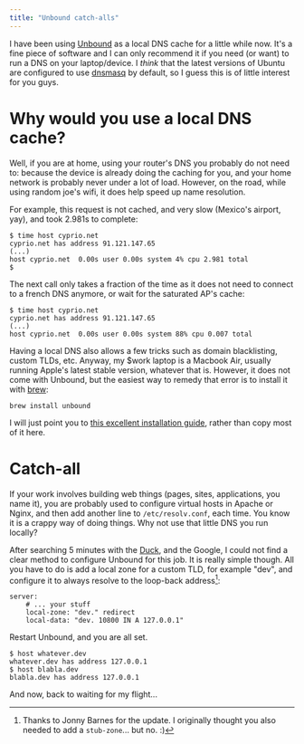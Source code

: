 ```yaml
---
title: "Unbound catch-alls"
---
```


I have been using [Unbound][] as a local DNS cache for a little while
now. It's a fine piece of software and I can only recommend it if you
need (or want) to run a DNS on your laptop/device. I *think* that the
latest versions of Ubuntu are configured to use [dnsmasq][] by default,
so I guess this is of little interest for you guys.

# Why would you use a local DNS cache?

Well, if you are at home, using your router's DNS you probably do not need to:
because the device is already doing the caching for you, and your home network
is probably never under a lot of load. However, on the road, while using random
joe's wifi, it does help speed up name resolution.

For example, this request is not cached, and very slow (Mexico's airport, yay),
and took 2.981s to complete:

```
$ time host cyprio.net
cyprio.net has address 91.121.147.65
(...)
host cyprio.net  0.00s user 0.00s system 4% cpu 2.981 total
$
```

The next call only takes a fraction of the time as it does not need to connect
to a french DNS anymore, or wait for the saturated AP's cache:

```
$ time host cyprio.net
cyprio.net has address 91.121.147.65
(...)
host cyprio.net  0.00s user 0.00s system 88% cpu 0.007 total
```

Having a local DNS also allows a few tricks such as domain blacklisting, custom
TLDs, etc. Anyway, my $work laptop is a Macbook Air, usually running Apple's
latest stable version, whatever that is. However, it does not come with
Unbound, but the easiest way to remedy that error is to install it with [brew]:

```
brew install unbound
```

I will just point you to [this excellent installation
guide][unbound-install], rather than copy most of it here.

# Catch-all

If your work involves building web things (pages, sites, applications,
you name it), you are probably used to configure virtual hosts in Apache
or Nginx, and then add another line to `/etc/resolv.conf`, each time.
You know it is a crappy way of doing things. Why not use that little DNS
you run locally?

After searching 5 minutes with the [Duck], and the Google, I could not find a
clear method to configure Unbound for this job. It is really simple though. All
you have to do is add a local zone for a custom TLD, for example "dev", and
configure it to always resolve to the loop-back address[^1]:

```
server:
    # ... your stuff
    local-zone: "dev." redirect
    local-data: "dev. 10800 IN A 127.0.0.1"
```

Restart Unbound, and you are all set.

```
$ host whatever.dev
whatever.dev has address 127.0.0.1
$ host blabla.dev
blabla.dev has address 127.0.0.1
```

And now, back to waiting for my flight...

[^1]: Thanks to Jonny Barnes for the update. I originally thought you also
needed to add a `stub-zone`... but no. :)

[Unbound]: https://unbound.net/
[dnsmasq]: http://www.thekelleys.org.uk/dnsmasq/doc.html
[unbound-install]: https://www.spatof.org/blog/unbound-dns-resolver-on-osx.html
[duck]: https://duckduckgo.com/
[brew]: http://brew.sh/
